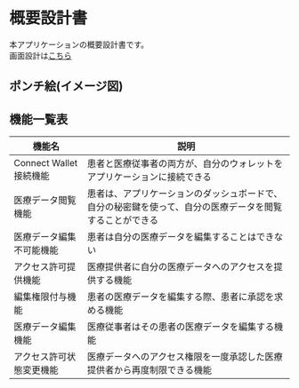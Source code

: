 # 概要設計書

本アプリケーションの概要設計書です。  
画面設計は<a href="./page.md">こちら</a>

## ポンチ絵(イメージ図)

## 機能一覧表

|機能名|説明|
|----|----|
|Connect Wallet接続機能|患者と医療従事者の両方が、自分のウォレットをアプリケーションに接続できる|
|医療データ閲覧機能|患者は、アプリケーションのダッシュボードで、自分の秘密鍵を使って、自分の医療データを閲覧することができる|
|医療データ編集不可能機能|患者は自分の医療データを編集することはできない|
|アクセス許可提供機能|医療提供者に自分の医療データへのアクセスを提供する機能|
|編集権限付与機能|患者の医療データを編集する際、患者に承認を求める機能|
|医療データ編集機能|医療従事者はその患者の医療データを編集する機能|
|アクセス許可状態変更機能|医療データへのアクセス権限を一度承認した医療提供者から再度制限できる機能|
